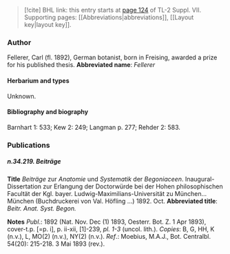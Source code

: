 > [!cite] BHL link: this entry starts at [page 124](https://www.biodiversitylibrary.org/page/33259628) of TL-2 Suppl. VII.
> Supporting pages: [[Abbreviations|abbreviations]], [[Layout key|layout key]].

### Author

Fellerer, Carl (fl. 1892), German botanist, born in Freising, awarded a prize for his published thesis. 
**Abbreviated name**: *Fellerer*

#### Herbarium and types

Unknown.

#### Bibliography and biography

Barnhart 1: 533; Kew 2: 249; Langman p. 277; Rehder 2: 583.

### Publications

##### n.34.219. Beiträge

**Title**
*Beiträge* zur *Anatomie* und *Systematik* der *Begoniaceen*. Inaugural-Dissertation zur Erlangung der Doctorwürde bei der Hohen philosophischen Facultät der Kgl. bayer. Ludwig-Maximilians-Universität zu München... München (Buchdruckerei von Val. Höfling ...) 1892. Oct.
**Abbreviated title**: *Beitr. Anat. Syst. Begon.*

**Notes**
*Publ*.: 1892 (Nat. Nov. Dec (1) 1893, Oesterr. Bot. Z. 1 Apr 1893), cover-t.p. \[=p. i\], p. ii-xii, \[1\]-239, *pl. 1-3* (uncol. lith.). *Copies*: B, G, HH, K (n.v.), L, MO(2) (n.v.), NY(2) (n.v.).
*Ref*.: Moebius, M.A.J., Bot. Centralbl. 54(20): 215-218. 3 Mai 1893 (rev.).

